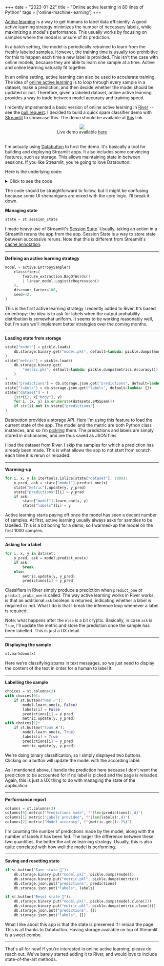 +++
date = "2023-01-22"
title = "Online active learning in 80 lines of Python"
tags = ['online-machine-learning']
+++

[Active learning](https://en.wikipedia.org/wiki/Active_learning_(machine_learning)) is a way to get humans to label data efficiently. A good active learning strategy minimizes the number of necessary labels, while maximizing a model's performance. This usually works by focusing on samples where the model is unsure of its prediction.

In a batch setting, the model is periodically retrained to learn from the freshly labeled samples. However, the training time is usually too prohibitive for this to happen each time a new label is provided. This isn't the case with online models, because they are able to learn one sample at a time. Active and online learning naturally fit together.

In an online setting, active learning can also be used to accelerate training. The idea of [online active learning](http://people.csail.mit.edu/cmontel/mk_olc_cvpr07.pdf) is to loop through every sample in a dataset, make a prediction, and then decide whether the model should be updated or not. Therefore, given a labeled dataset, online active learning provides a way to trade between model accuracy and training speed.

I recently implemented a basic version of online active learning in [River](https://riverml.xyz) -- see the [pull request](https://github.com/online-ml/river/pull/1162). I decided to build a quick spam classifier demo with [Streamlit](https://streamlit.io/) to showcase this. The demo should be available at [this](https://next.databutton.com/v/13lkg6b6) link.

<div align="center" >
<figure style="width: 90%; margin: 0;">
    <img src="/img/blog/online-active-learning-streamlit/screenshot.png">
    <figcaption>Live demo available <a href="https://next.databutton.com/v/13lkg6b6">here</a></figcaption>
</figure>
</div>
</br>

I'm actually using [Databutton](https://www.databutton.io/) to host the demo. It's basically a tool for building and deploying Streamlit apps. It also includes some convincing features, such as storage. This allows maintaining state in between sessions. If you like Streamlit, you're going to love Databutton.

Here is the underlying code:

<details>
  <summary>Click to see the code</summary>

```py
import itertools
import pickle

import databutton as db
import streamlit as st
from river import active, datasets, feature_extraction, linear_model, metrics

st.title("Ham or spam?")
state = st.session_state

model = active.EntropySampler(
    classifier=(
        feature_extraction.BagOfWords()
        | linear_model.LogisticRegression()
    ),
    discount_factor=100,
    seed=42,
)
if "model" not in state:

    # Load state from storage
    state["model"] = pickle.loads(
        db.storage.binary.get("model.pkl", default=lambda: pickle.dumps(model))
    )
    state["metric"] = pickle.loads(
        db.storage.binary.get(
            "metric.pkl", default=lambda: pickle.dumps(metrics.Accuracy())
        )
    )
    state["predictions"] = db.storage.json.get("predictions", default=lambda: {})
    state["labels"] = db.storage.json.get("labels", default=lambda: {})
    state["dataset"] = (
        (str(i), x["body"], y)
        for i, (x, y) in enumerate(datasets.SMSSpam())
        if str(i) not in state["predictions"]
    )

    # Warm-start the first time
    if not state["predictions"]:
        for i, x, y in itertools.islice(state["dataset"], 1000):
            y_pred, ask = state["model"].predict_one(x)
            state["metric"].update(y, y_pred)
            state["predictions"][i] = y_pred
            if ask:
                state["model"].learn_one(x, y)
                state["labels"][i] = y

model = state["model"]
metric = state["metric"]
labels = state["labels"]
predictions = state["predictions"]
dataset = state["dataset"]

for i, x, y in dataset:
    y_pred, ask = model.predict_one(x)
    if ask:
        break
    else:
        metric.update(y, y_pred)
        predictions[i] = y_pred

st.markdown(x)
choices = st.columns(2)
with choices[0]:
    if st.button("Ham ✅"):
        model.learn_one(x, False)
        labels[i] = False
        predictions[i] = y_pred
        metric.update(y, y_pred)
with choices[1]:
    if st.button("Spam ❌"):
        model.learn_one(x, True)
        labels[i] = True
        predictions[i] = y_pred
        metric.update(y, y_pred)
st.markdown(f"*Prediction: {'spam ❌' if y_pred else 'ham ✅'}*")
st.markdown(f"*Truth: {'spam ❌' if y else 'ham ✅'}*")

st.markdown("""---""")
columns = st.columns(3)
columns[0].metric("Predictions made", f"{len(predictions):,d}")
columns[1].metric("Labels provided", f"{len(labels):,d}")
columns[2].metric("Model accuracy", f"{metric.get():.2%}")

st.markdown("""---""")
if st.button("Save state 💾"):
    db.storage.binary.put("model.pkl", pickle.dumps(model))
    db.storage.binary.put("metric.pkl", pickle.dumps(metric))
    db.storage.json.put("predictions", predictions)
    db.storage.json.put("labels", labels)

if st.button("Reset state 🧹"):
    db.storage.binary.put("model.pkl", pickle.dumps(model.clone()))
    db.storage.binary.put("metric.pkl", pickle.dumps(metric.clone()))
    db.storage.json.put("predictions", {})
    db.storage.json.put("labels", {})
```
</details>

The code should be straightforward to follow, but it might be confusing because some UI shenanigans are mixed with the core logic. I'll break it down.

**Managing state**

```py
state = st.session_state
```

I made heavy use of Streamlit's [Session State](https://docs.streamlit.io/library/api-reference/session-state). Usually, taking an action in a Streamlit reruns the app from the app. Session State is a way to store state between successive reruns. Note that this is different from Streamlit's [cache annotation](https://docs.streamlit.io/library/api-reference/performance/st.cache).

---

**Defining an active learning strategy**

```py
model = active.EntropySampler(
    classifier=(
        feature_extraction.BagOfWords()
        | linear_model.LogisticRegression()
    ),
    discount_factor=100,
    seed=42,
)
```

This is the first active learning strategy I recently added to River. It's based on entropy: the idea is to ask for labels when the output probability distribution is somewhat uniform. It seems to be working reasonably well, but I'm sure we'll implement better strategies over the coming months.

---

**Loading state from storage**

```py
state["model"] = pickle.loads(
    db.storage.binary.get("model.pkl", default=lambda: pickle.dumps(model))
)
state["metric"] = pickle.loads(
    db.storage.binary.get(
        "metric.pkl", default=lambda: pickle.dumps(metrics.Accuracy())
    )
)
state["predictions"] = db.storage.json.get("predictions", default=lambda: {})
state["labels"] = db.storage.json.get("labels", default=lambda: {})
state["dataset"] = (
    (str(i), x["body"], y)
    for i, (x, y) in enumerate(datasets.SMSSpam())
    if str(i) not in state["predictions"]
)
```

Databutton provides a storage API. Here I'm using this feature to load the current state of the app. The model and the metric are both Python class instances, and so I'm [pickling](https://docs.python.org/3/library/pickle.html) them. The predictions and labels are simply stored in dictionaries, and are thus saved as JSON files.

I load the dataset from River. I skip the samples for which a prediction has already been made. This is what allows the app to not start from scratch each time it is rerun or reloaded.

---

**Warming-up**

```py
for i, x, y in itertools.islice(state["dataset"], 1000):
    y_pred, ask = state["model"].predict_one(x)
    state["metric"].update(y, y_pred)
    state["predictions"][i] = y_pred
    if ask:
        state["model"].learn_one(x, y)
        state["labels"][i] = y
```

Active learning starts paying off once the model has seen a decent number of samples. At first, active learning usually always asks for samples to be labelled. This is a bit boring for a demo, so I warmed-up the model on the first 1000 samples.

---

**Asking for a label**

```py
for i, x, y in dataset:
    y_pred, ask = model.predict_one(x)
    if ask:
        break
    else:
        metric.update(y, y_pred)
        predictions[i] = y_pred
```

Classifiers in River simply produce a prediction when `predict_one` or `predict_proba_one` is called. The way active learning works in River works, is that an additional `ask` boolean is returned, indicating whether a label is required or not. What I do is that I break the inference loop whenever a label is required.

Note: what happens after the `else` is a bit cryptic. Basically, in case `ask` is `True`, I'll update the metric and store the prediction once the sample has been labelled. This is just a UX detail.

---

**Displaying the sample**

```py
st.markdown(x)
```

Here we're classifying spams in text messages, so we just need to display the content of the text in order for a human to label it.

---

**Labelling the sample**

```py
choices = st.columns(2)
with choices[0]:
    if st.button("Ham ✅"):
        model.learn_one(x, False)
        labels[i] = False
        predictions[i] = y_pred
        metric.update(y, y_pred)
with choices[1]:
    if st.button("Spam ❌"):
        model.learn_one(x, True)
        labels[i] = True
        predictions[i] = y_pred
        metric.update(y, y_pred)
```

We're doing binary classification, so I simply displayed two buttons. Clicking on a button will update the model with the according label.

As I mentioned above, I handle the prediction here because I don't want the prediction to be accounted for if no label is picked and the page is reloaded. Again, this is just a UX thing to do with managing the state of the application.

---

**Performance report**

```py
columns = st.columns(3)
columns[0].metric("Predictions made", f"{len(predictions):,d}")
columns[1].metric("Labels provided", f"{len(labels):,d}")
columns[2].metric("Model accuracy", f"{metric.get():.2%}")
```

I'm counting the number of predictions made by the model, along with the number of labels it has been fed. The larger the difference between these two quantities, the better the active learning strategy. Usually, this is also quite correlated with how well the model is performing.

---

**Saving and resetting state**

```py
if st.button("Save state 💾"):
    db.storage.binary.put("model.pkl", pickle.dumps(model))
    db.storage.binary.put("metric.pkl", pickle.dumps(metric))
    db.storage.json.put("predictions", predictions)
    db.storage.json.put("labels", labels)

if st.button("Reset state 🧹"):
    db.storage.binary.put("model.pkl", pickle.dumps(model.clone()))
    db.storage.binary.put("metric.pkl", pickle.dumps(metric.clone()))
    db.storage.json.put("predictions", {})
    db.storage.json.put("labels", {})
```

What I like about this app is that the state is preserved if I reload the page. This is all thanks to Databutton. Having storage available on top of Streamlit is a sweet combo.

---

That's all for now! If you're interested in online active learning, please do reach out. We've barely started adding it to River, and would love to include state-of-the-art methods.
